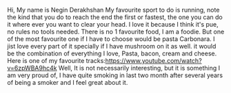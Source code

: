 Hi, My name is Negin Derakhshan
My favourite sport to do is running, note the kind that you do to reach the end the first or fastest, the one you can do it where ever you want to clear your head. I love it because I think it's pue, no rules no tools needed.
There is no 1 favourite food, I am a foodie. But one of the most favourite one if I have to choose would be pasta Carbonara. I jist love every part of it specially if I have mushroom on it as well. it would be the combination of everything I love, Pasta, bacon, cream and cheese.
Here is one of my favourite tracks:https://www.youtube.com/watch?v=6zpWBA9hc4k
Well, It is not necessarily interesting, but it is something I am very proud of, I have quite smoking in last two month after several years of being a smoker and I feel great about it.
